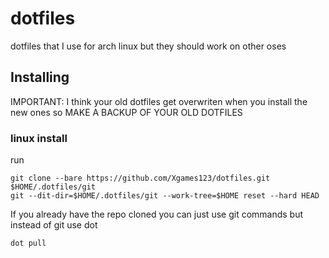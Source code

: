 # dotfiles
dotfiles that I use for arch linux but they should work on other oses

## Installing
IMPORTANT: I think your old dotfiles get overwriten when you install the new ones so MAKE A BACKUP OF YOUR OLD DOTFILES

### linux install
run
```
git clone --bare https://github.com/Xgames123/dotfiles.git $HOME/.dotfiles/git
git --dit-dir=$HOME/.dotfiles/git --work-tree=$HOME reset --hard HEAD
```
If you already have the repo cloned you can just use git commands but instead of git use dot
```
dot pull
```
